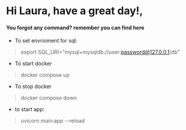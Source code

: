 # Hi Laura, have a great day!, 
#### You forgot any command? remember you can find here

* To set envrioment for sql:
> export SQL_URI="mysql+mysqldb://user:password@127.0.0.1/db"
* To start docker
> docker compose up
* To stop docker
> docker compose down
* to start app:
> uvicorn main:app --reload
